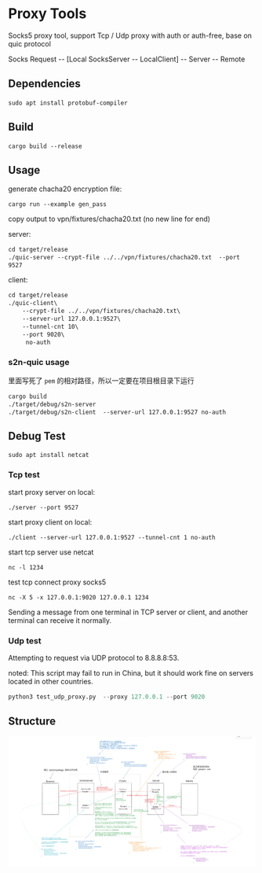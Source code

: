 # Proxy Tools

Socks5 proxy tool, support Tcp / Udp proxy with auth or auth-free, base on quic protocol

Socks Request -- [Local SocksServer -- LocalClient] -- Server -- Remote


## Dependencies
```
sudo apt install protobuf-compiler
```

## Build
```
cargo build --release
```

## Usage
generate chacha20 encryption file:
```
cargo run --example gen_pass
```
copy output to vpn/fixtures/chacha20.txt (no new line for end)

server:
```
cd target/release
./quic-server --crypt-file ../../vpn/fixtures/chacha20.txt  --port 9527
```

client:
```
cd target/release
./quic-client\
    --crypt-file ../../vpn/fixtures/chacha20.txt\
    --server-url 127.0.0.1:9527\
    --tunnel-cnt 10\
    --port 9020\
     no-auth
```

### s2n-quic usage
里面写死了 `pem` 的相对路径，所以一定要在项目根目录下运行
```
cargo build
./target/debug/s2n-server
./target/debug/s2n-client  --server-url 127.0.0.1:9527 no-auth
```

## Debug Test
```
sudo apt install netcat
```

### Tcp test
start proxy server on local:
```
./server --port 9527
```

start proxy client on local:
```
./client --server-url 127.0.0.1:9527 --tunnel-cnt 1 no-auth
```

start tcp server use netcat
```
nc -l 1234
```

test tcp connect proxy socks5
```
nc -X 5 -x 127.0.0.1:9020 127.0.0.1 1234
```

Sending a message from one terminal in TCP server or client, and another terminal can receive it normally.


### Udp test
Attempting to request via UDP protocol to 8.8.8.8:53.

noted: This script may fail to run in China, but it should work fine on servers located in other countries.

```python
python3 test_udp_proxy.py  --proxy 127.0.0.1 --port 9020
```

## Structure

![proxy structure](./fixtures/proxy.png)
